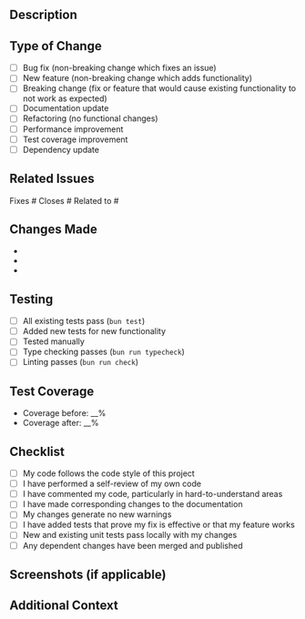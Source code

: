 ## Description

<!-- Provide a brief description of the changes in this PR -->

## Type of Change

<!-- Mark the relevant option with an "x" -->

- [ ] Bug fix (non-breaking change which fixes an issue)
- [ ] New feature (non-breaking change which adds functionality)
- [ ] Breaking change (fix or feature that would cause existing functionality to not work as expected)
- [ ] Documentation update
- [ ] Refactoring (no functional changes)
- [ ] Performance improvement
- [ ] Test coverage improvement
- [ ] Dependency update

## Related Issues

<!-- Link any related issues here using #issue_number -->

Fixes #
Closes #
Related to #

## Changes Made

<!-- List the key changes made in this PR -->

-
-
-

## Testing

<!-- Describe the tests you ran to verify your changes -->

- [ ] All existing tests pass (`bun test`)
- [ ] Added new tests for new functionality
- [ ] Tested manually
- [ ] Type checking passes (`bun run typecheck`)
- [ ] Linting passes (`bun run check`)

## Test Coverage

<!-- If applicable, mention the test coverage percentage -->

- Coverage before: __%
- Coverage after: __%

## Checklist

- [ ] My code follows the code style of this project
- [ ] I have performed a self-review of my own code
- [ ] I have commented my code, particularly in hard-to-understand areas
- [ ] I have made corresponding changes to the documentation
- [ ] My changes generate no new warnings
- [ ] I have added tests that prove my fix is effective or that my feature works
- [ ] New and existing unit tests pass locally with my changes
- [ ] Any dependent changes have been merged and published

## Screenshots (if applicable)

<!-- Add screenshots to help explain your changes -->

## Additional Context

<!-- Add any other context about the PR here -->
